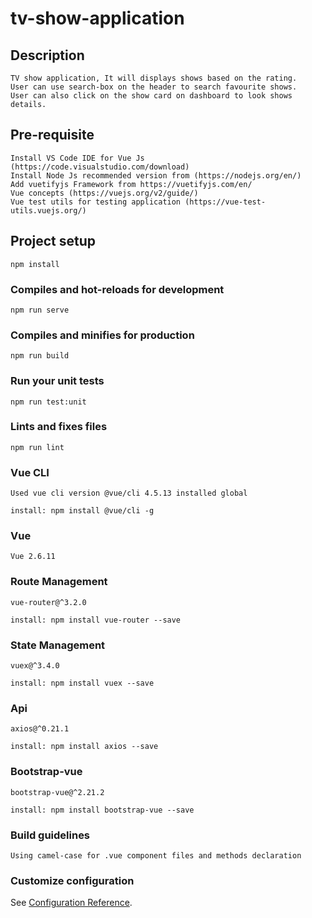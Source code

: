 # tv-show-application

## Description

```
TV show application, It will displays shows based on the rating.
User can use search-box on the header to search favourite shows.
User can also click on the show card on dashboard to look shows details.
```

## Pre-requisite

```
Install VS Code IDE for Vue Js (https://code.visualstudio.com/download)
Install Node Js recommended version from (https://nodejs.org/en/)
Add vuetifyjs Framework from https://vuetifyjs.com/en/
Vue concepts (https://vuejs.org/v2/guide/)
Vue test utils for testing application (https://vue-test-utils.vuejs.org/)

```

## Project setup

```
npm install
```

### Compiles and hot-reloads for development

```
npm run serve
```

### Compiles and minifies for production

```
npm run build
```

### Run your unit tests

```
npm run test:unit
```

### Lints and fixes files

```
npm run lint
```

### Vue CLI

```
Used vue cli version @vue/cli 4.5.13 installed global

install: npm install @vue/cli -g
```

### Vue

```
Vue 2.6.11
```

### Route Management

```
vue-router@^3.2.0

install: npm install vue-router --save

```

### State Management

```
vuex@^3.4.0

install: npm install vuex --save

```

### Api

```
axios@^0.21.1

install: npm install axios --save

```

### Bootstrap-vue

```
bootstrap-vue@^2.21.2

install: npm install bootstrap-vue --save
```

### Build guidelines

```
Using camel-case for .vue component files and methods declaration

```

### Customize configuration

See [Configuration Reference](https://cli.vuejs.org/config/).
